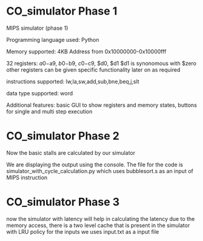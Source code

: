 # CO_simulator Phase 1

MIPS simulator (phase 1)

Programming language used: Python

Memory supported: 4KB
	Address from 0x10000000-0x10000fff

32 registers:   $a0-$a9, $b0-$b9, $c0-$c9, $d0, $d1
		$d1 is synonomous with $zero
		other registers can be given specific functionality later on as required

instructions supported: lw,la,sw,add,sub,bne,beq,j,slt

data type supported: word

Additional features: basic GUI to show registers and memory states, buttons for single and multi step execution

# CO_simulator Phase 2

Now the basic stalls are calculated by our simulator

We are displaying the output using the console.
The file for the code is simulator_with_cycle_calculation.py which uses bubblesort.s as an input of MIPS instruction
# CO_simulator Phase 3
now the simulator with latency will help in calculating the latency due to the memory access, there is a two level cache that is present in the simulator with LRU policy for the inputs we uses input.txt as a input file
